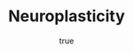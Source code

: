 ---
title: "Neuroplasticity"
bookCover: "/assets/book-covers/neuroplasticity.jpg"
slug: "neuroplasticity"
bookAuthor: "Moheb Costandi"
rating: 10
done: false
amazonLink: ""
author:
  name: Rico Trebeljahr
  picture: "/assets/blog/profile.jpeg"
---